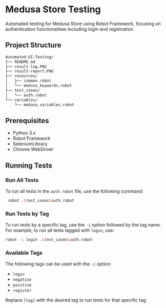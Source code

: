 # Medusa Store Testing

Automated testing for Medusa Store using Robot Framework, focusing on authentication functionalities including login and registration.

## Project Structure

```bash
Automated-UI-Testing/
├── README.md
├── result-log.PNG
├── result-report.PNG
├── resources/
│   ├── common.robot
│   └── medusa_keywords.robot
├── test_cases/
│   └── auth.robot
└── variables/
    └── medusa_variables.robot
```

## Prerequisites

- Python 3.x
- Robot Framework
- SeleniumLibrary
- Chrome WebDriver

## Running Tests

### Run All Tests
To run all tests in the `auth.robot` file, use the following command:

```sh
 robot .\test_cases\auth.robot
```

### Run Tests by Tag
To run tests by a specific tag, use the `-i` option followed by the tag name. For example, to run all tests tagged with `login`, use:

```sh
robot -i login .\test_cases\auth.robot
```

### Available Tags
The following tags can be used with the `-i` option:
- `login`
- `negative`
- `positive`
- `register`

Replace `[tag]` with the desired tag to run tests for that specific tag.

